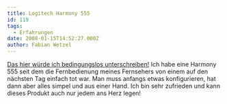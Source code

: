 ```yaml
---
title: Logitech Harmony 555
id: 119
tags:
  - Erfahrungen
date: 2008-01-15T14:52:27.000Z
author: Fabian Wetzel
---
```


[Das hier w&#252;rde ich bedingungslos unterschreiben!](http://oldschool.blogg.de/eintrag.php?id=654) Ich habe eine Harmony 555 seit dem die Fernbedienung meines Fernsehers von einem auf den n&#228;chsten Tag einfach tot war. Man muss anfangs etwas konfigurieren, hat dann aber alles simpel und aus einer Hand. Ich bin sehr zufrieden und kann dieses Produkt auch nur jedem ans Herz legen!


